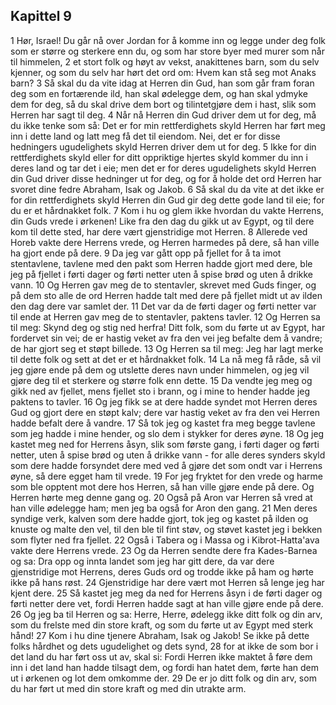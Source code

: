 ## Kapittel 9

1 Hør, Israel! Du går nå over Jordan for å komme inn og legge under deg folk som er større og sterkere enn du, og som har store byer med murer som når til himmelen,
2 et stort folk og høyt av vekst, anakittenes barn, som du selv kjenner, og som du selv har hørt det ord om: Hvem kan stå seg mot Anaks barn?
3 Så skal du da vite idag at Herren din Gud, han som går fram foran deg som en fortærende ild, han skal ødelegge dem, og han skal ydmyke dem for deg, så du skal drive dem bort og tilintetgjøre dem i hast, slik som Herren har sagt til deg.
4 Når nå Herren din Gud driver dem ut for deg, må du ikke tenke som så: Det er for min rettferdighets skyld Herren har ført meg inn i dette land og latt meg få det til eiendom. Nei, det er for disse hedningers ugudelighets skyld Herren driver dem ut for deg.
5 Ikke for din rettferdighets skyld eller for ditt oppriktige hjertes skyld kommer du inn i deres land og tar det i eie; men det er for deres ugudelighets skyld Herren din Gud driver disse hedninger ut for deg, og for å holde det ord Herren har svoret dine fedre Abraham, Isak og Jakob.
6 Så skal du da vite at det ikke er for din rettferdighets skyld Herren din Gud gir deg dette gode land til eie; for du er et hårdnakket folk.
7 Kom i hu og glem ikke hvordan du vakte Herrens, din Guds vrede i ørkenen! Like fra den dag du gikk ut av Egypt, og til dere kom til dette sted, har dere vært gjenstridige mot Herren.
8 Allerede ved Horeb vakte dere Herrens vrede, og Herren harmedes på dere, så han ville ha gjort ende på dere.
9 Da jeg var gått opp på fjellet for å ta imot stentavlene, tavlene med den pakt som Herren hadde gjort med dere, ble jeg på fjellet i førti dager og førti netter uten å spise brød og uten å drikke vann.
10 Og Herren gav meg de to stentavler, skrevet med Guds finger, og på dem sto alle de ord Herren hadde talt med dere på fjellet midt ut av ilden den dag dere var samlet der.
11 Det var da de førti dager og førti netter var til ende at Herren gav meg de to stentavler, paktens tavler.
12 Og Herren sa til meg: Skynd deg og stig ned herfra! Ditt folk, som du førte ut av Egypt, har fordervet sin vei; de er hastig veket av fra den vei jeg befalte dem å vandre; de har gjort seg et støpt billede.
13 Og Herren sa til meg: Jeg har lagt merke til dette folk og sett at det er et hårdnakket folk.
14 La nå meg få råde, så vil jeg gjøre ende på dem og utslette deres navn under himmelen, og jeg vil gjøre deg til et sterkere og større folk enn dette.
15 Da vendte jeg meg og gikk ned av fjellet, mens fjellet sto i brann, og i mine to hender hadde jeg paktens to tavler.
16 Og jeg fikk se at dere hadde syndet mot Herren deres Gud og gjort dere en støpt kalv; dere var hastig veket av fra den vei Herren hadde befalt dere å vandre.
17 Så tok jeg og kastet fra meg begge tavlene som jeg hadde i mine hender, og slo dem i stykker for deres øyne.
18 Og jeg kastet meg ned for Herrens åsyn, slik som første gang, i førti dager og førti netter, uten å spise brød og uten å drikke vann - for alle deres synders skyld som dere hadde forsyndet dere med ved å gjøre det som ondt var i Herrens øyne, så dere egget ham til vrede.
19 For jeg fryktet for den vrede og harme som ble opptent mot dere hos Herren, så han ville gjøre ende på dere. Og Herren hørte meg denne gang og.
20 Også på Aron var Herren så vred at han ville ødelegge ham; men jeg ba også for Aron den gang.
21 Men deres syndige verk, kalven som dere hadde gjort, tok jeg og kastet på ilden og knuste og malte den vel, til den ble til fint støv, og støvet kastet jeg i bekken som flyter ned fra fjellet.
22 Også i Tabera og i Massa og i Kibrot-Hatta'ava vakte dere Herrens vrede.
23 Og da Herren sendte dere fra Kades-Barnea og sa: Dra opp og innta landet som jeg har gitt dere, da var dere gjenstridige mot Herrens, deres Guds ord og trodde ikke på ham og hørte ikke på hans røst.
24 Gjenstridige har dere vært mot Herren så lenge jeg har kjent dere.
25 Så kastet jeg meg da ned for Herrens åsyn i de førti dager og førti netter dere vet, fordi Herren hadde sagt at han ville gjøre ende på dere.
26 Og jeg ba til Herren og sa: Herre, Herre, ødelegg ikke ditt folk og din arv, som du frelste med din store kraft, og som du førte ut av Egypt med sterk hånd!
27 Kom i hu dine tjenere Abraham, Isak og Jakob! Se ikke på dette folks hårdhet og dets ugudelighet og dets synd,
28 for at ikke de som bor i det land du har ført oss ut av, skal si: Fordi Herren ikke maktet å føre dem inn i det land han hadde tilsagt dem, og fordi han hatet dem, førte han dem ut i ørkenen og lot dem omkomme der.
29 De er jo ditt folk og din arv, som du har ført ut med din store kraft og med din utrakte arm.
